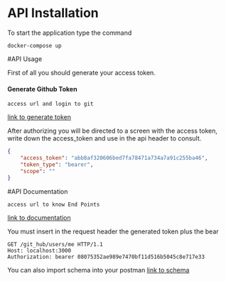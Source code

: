 # API Installation


To start the application type the command

`docker-compose up`


#API Usage

First of all you should generate your access token.

#### Generate Github Token

`access url and login to git`

[link to generate token](http://localhost:3000/git_hub/login)


After authorizing you will be directed to a screen with the access token, write down the access_token and use in the api header to consult.

```json
{ 
    "access_token": "abb8af320606bed7fa78471a734a7a91c255ba46",
    "token_type": "bearer",
    "scope": ""
}
```

#API Documentation

`access url to know End Points`

[link to documentation](https://documenter.getpostman.com/view/1854300/SW17Saj2?version=latest)


You must insert in the request header the generated token plus the bear

```
GET /git_hub/users/me HTTP/1.1
Host: localhost:3000
Authorization: bearer 08075352ae989e7470bf11d516b5045c8e717e33
```

You can also import schema into your postman
[link to schema](https://raw.githubusercontent.com/chacal88/bid-recruit/master/BidRecruit.postman_collection.json)
